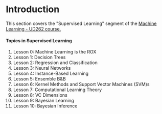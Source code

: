 # Introduction

This section covers the "Supervised Learning" segment of the [Machine Learning - UD262 course.](https://www.udacity.com/course/machine-learning--ud262)

#### Topics in Supervised Learning

1. Lesson 0: Machine Learning is the ROX
2. Lesson 1: Decision Trees
3. Lesson 2: Regression and Classification
4. Lesson 3: Neural Networks
5. Lesson 4: Instance-Based Learning
6. Lesson 5: Ensemble B&B
7. Lesson 6: Kernel Methods and Support Vector Machines \(SVM\)s
8. Lesson 7: Computational Learning Theory
9. Lesson 8: VC Dimensions
10. Lesson 9: Bayesian Learning
11. Lesson 10: Bayesian Inference



